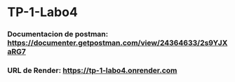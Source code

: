 # TP-1-Labo4
### Documentacion de postman: https://documenter.getpostman.com/view/24364633/2s9YJXaRG7

### URL de Render: https://tp-1-labo4.onrender.com
